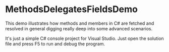 # MethodsDelegatesFieldsDemo


This demo illustrates how methods and members in C# are fetched and resolved in general digging really deep into some advanced scenarios.

It's just a simple C# console project for Visual Studio. Just open the solution file and press F5 to run and debug the program.
